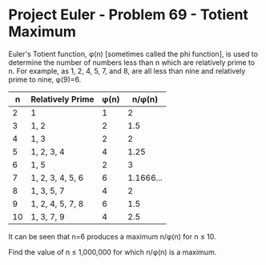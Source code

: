 # Project Euler - Problem 69 - Totient Maximum
Euler's Totient function, φ(n) [sometimes called the phi function], is used to determine the number of numbers less than n which are relatively prime to n.
For example, as 1, 2, 4, 5, 7, and 8, are all less than nine and relatively prime to nine, φ(9)=6.

|  n |	Relatively Prime | φ(n) |   n/φ(n)  |
|----|-------------------|------|-----------|
|  2 | 1	               |  1 	| 2         |
|  3 | 1, 2	             |  2 	| 1.5       |
|  4 | 1, 3	             |  2 	| 2         |
|  5 | 1, 2, 3, 4        |  4 	| 1.25      |
|  6 | 1, 5              |  2 	| 3         |
|  7 | 1, 2, 3, 4, 5, 6  |  6 	| 1.1666... |
|  8 | 1, 3, 5, 7        |  4 	| 2         |
|  9 | 1, 2, 4, 5, 7, 8  |  6 	| 1.5       |
| 10 | 1, 3, 7, 9	       |  4 	| 2.5       |

It can be seen that n=6 produces a maximum n/φ(n) for n ≤ 10.

Find the value of n ≤ 1,000,000 for which n/φ(n) is a maximum.
